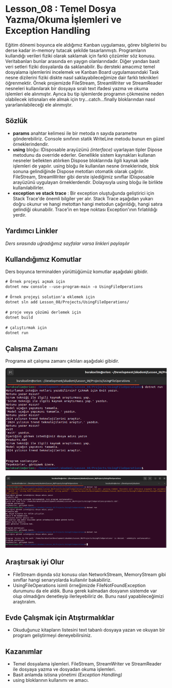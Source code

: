 # Lesson_08 : Temel Dosya Yazma/Okuma İşlemleri ve Exception Handling

Eğitim dönemi boyunca ele aldığımız Kanban uygulaması, görev bilgilerini bu derse kadar in-memory tutacak şekilde tasarlanmıştı. Programların kullandığı verileri fiziki olarak saklamak için farklı çözümler söz konusu. Veritabanları bunlar arasında en yaygın olanlarındadır. Diğer yandan basit veri setleri fiziki dosyalarda da saklanabilir. Bu dersteki amacımız temel dosyalama işlemlerini incelemek ve Kanban Board uygulamasındaki Task nesne dizilerini fiziki diskte nasıl saklayabileceğimize dair farklı teknikleri öğrenmektir. Örnek projemizde FileStream, StreamWriter ve StreamReader nesneleri kullanılarak bir dosyaya sıralı text ifadesi yazma ve okuma işlemleri ele alınmıştır. Ayrıca bu tip işlemlerde programın çökmesine neden olabilecek istisnaları ele almak için try...catch...finally bloklarından nasıl yararlanılabileceği ele alınmıştır.

## Sözlük

- **params** anahtar kelimesi ile bir metoda n sayıda parametre gönderebiliriz. Console sınıfının statik WriteLine metodu bunun en güzel örneklerindendir.
- **using** bloğu: IDisposable arayüzünü _(interface)_ uyarlayan tipler Dipose metodunu da override ederler. Genellikle sistem kaynakları kullanan nesneler bellekten atılırken Dispose bloklarında ilgili kaynak iade işlemleri de yapılır. using bloğu ile kullanılan nesne örneklerinde, blok sonuna gelindiğinde Dispose metotları otomatik olarak çağrılır. FileStream, StreamWriter gibi derste işlediğimiz sınıflar IDisposable arayüzünü uygulayan örneklerdendir. Dolayısıyla using bloğu ile birlikte kullanılabilirler.
- **exception ve stack trace** : Bir exception oluştuğunda geliştirici için Stack Trace'de önemli bilgiler yer alır. Stack Trace aşağıdan yukarı doğru okunur ve hangi metottan hangi metodun çağırıldığı, hangi satıra gelindiği okunabilir. Trace'in en tepe noktası Exception'ının fırlatıldığı yerdir.

## Yardımcı Linkler

_Ders sırasında uğradığımız sayfalar varsa linkleri paylaşılır_

## Kullandığımız Komutlar

Ders boyunca terminalden yürüttüğümüz komutlar aşağıdaki gibidir.

```shell
# Örnek projeyi açmak için
dotnet new console --use-program-main -o UsingFileOperations

# Örnek projeyi solution'a eklemek için
dotnet sln add Lesson_08/Projects/UsingFileOperations/

# proje veya çözümü derlemek için
dotnet build

# çalıştırmak için
dotnet run
```

## Çalışma Zamanı

Programa ait çalışma zamanı çıktıları aşağıdaki gibidir.

![runtime_01.png](runtime_01.png)

![runtime_02.png](runtime_02.png)

## Araştırsak iyi Olur

- FileStream dışında söz konusu olan NetworkStream, MemoryStream gibi sınıflar hangi senaryolarda kullanılır bakabiliriz.
- UsingFileOperations isimli örneğimizde FileNotFoundException durumunu da ele aldık. Buna gerek kalmadan dosyanın sistemde var olup olmadığını denetleyip ilerleyebiliriz de. Bunu nasıl yapabileceğimizi araştıralım.

## Evde Çalışmak için Atıştırmalıklar

- Okuduğunuz kitapların listesini text tabanlı dosyaya yazan ve okuyan bir program geliştirmeyi deneyebilirsiniz.

## Kazanımlar

- Temel dosyalama işlemleri. FileStream, StreamWriter ve StreamReader ile dosyaya yazma ve dosyadan okuma işlemleri.
- Basit anlamda istisna yönetimi *(Exception Handling)*
- using bloklarının kullanımı ve amacı.
